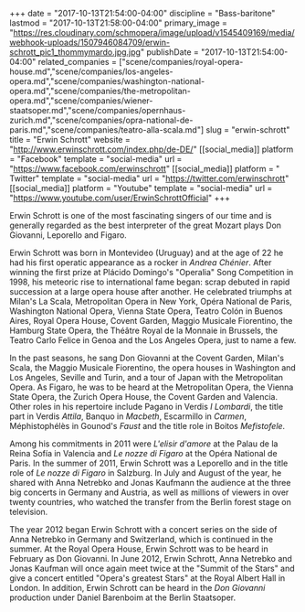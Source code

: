 +++
date = "2017-10-13T21:54:00-04:00"
discipline = "Bass-baritone"
lastmod = "2017-10-13T21:58:00-04:00"
primary_image = "https://res.cloudinary.com/schmopera/image/upload/v1545409169/media/webhook-uploads/1507946084709/erwin-schrott_pic1_thommymardo.jpg.jpg"
publishDate = "2017-10-13T21:54:00-04:00"
related_companies = ["scene/companies/royal-opera-house.md","scene/companies/los-angeles-opera.md","scene/companies/washington-national-opera.md","scene/companies/the-metropolitan-opera.md","scene/companies/wiener-staatsoper.md","scene/companies/opernhaus-zurich.md","scene/companies/opra-national-de-paris.md","scene/companies/teatro-alla-scala.md"]
slug = "erwin-schrott"
title = "Erwin Schrott"
website = "http://www.erwinschrott.com/index.php/de-DE/"
[[social_media]]
platform = "Facebook"
template = "social-media"
url = "https://www.facebook.com/erwinschrott"
[[social_media]]
platform = " Twitter"
template = "social-media"
url = "https://twitter.com/erwinschrott"
[[social_media]]
platform = "Youtube"
template = "social-media"
url = "https://www.youtube.com/user/ErwinSchrottOfficial"
+++

Erwin Schrott is one of the most fascinating singers of our time and is generally regarded as the best interpreter of the great Mozart plays Don Giovanni, Leporello and Figaro.

Erwin Schrott was born in Montevideo (Uruguay) and at the age of 22 he had his first operatic appearance as a rocker in *Andrea Chénier*. After winning the first prize at Plácido Domingo's "Operalia" Song Competition in 1998, his meteoric rise to international fame began: scrap debuted in rapid succession at a large opera house after another. He celebrated triumphs at Milan's La Scala, Metropolitan Opera in New York, Opéra National de Paris, Washington National Opera, Vienna State Opera, Teatro Colón in Buenos Aires, Royal Opera House, Covent Garden, Maggio Musicale Fiorentino, the Hamburg State Opera, the Théâtre Royal de la Monnaie in Brussels, the Teatro Carlo Felice in Genoa and the Los Angeles Opera, just to name a few.

In the past seasons, he sang Don Giovanni at the Covent Garden, Milan's Scala, the Maggio Musicale Fiorentino, the opera houses in Washington and Los Angeles, Seville and Turin, and a tour of Japan with the Metropolitan Opera. As Figaro, he was to be heard at the Metropolitan Opera, the Vienna State Opera, the Zurich Opera House, the Covent Garden and Valencia. Other roles in his repertoire include Pagano in Verdis *I Lombardi*, the title part in Verdis *Attila*, Banquo in *Macbeth*, Escarmillo in *Carmen*, Méphistophélès in Gounod's *Faust* and the title role in Boitos *Mefistofele*.

Among his commitments in 2011 were *L'elisir d'amore* at the Palau de la Reina Sofía in Valencia and *Le nozze di Figaro* at the Opéra National de Paris. In the summer of 2011, Erwin Schrott was a Leporello and in the title role of *Le nozze di Figaro* in Salzburg. In July and August of the year, he shared with Anna Netrebko and Jonas Kaufmann the audience at the three big concerts in Germany and Austria, as well as millions of viewers in over twenty countries, who watched the transfer from the Berlin forest stage on television.

The year 2012 began Erwin Schrott with a concert series on the side of Anna Netrebko in Germany and Switzerland, which is continued in the summer. At the Royal Opera House, Erwin Schrott was to be heard in February as Don Giovanni. In June 2012, Erwin Schrott, Anna Netrebko and Jonas Kaufman will once again meet twice at the "Summit of the Stars" and give a concert entitled "Opera's greatest Stars" at the Royal Albert Hall in London. In addition, Erwin Schrott can be heard in the *Don Giovanni* production under Daniel Barenboim at the Berlin Staatsoper.
